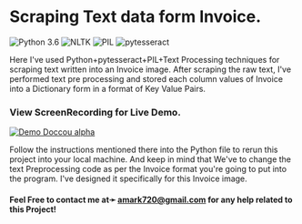 # Scraping Text data form Invoice.
![Python 3.6](https://img.shields.io/badge/Python-3.6-brightgreen.svg) ![NLTK](https://img.shields.io/badge/Library-NLTK-orange.svg) ![PIL](https://img.shields.io/badge/PIL-1.1.7-blueviolet) ![pytesseract](https://img.shields.io/badge/pytesseract-0.3.4-yellow)

Here I've used Python+pytesseract+PIL+Text Processing techniques for scraping text written into an Invoice image. After scraping the raw text, I've performed text pre processing and stored each column values of Invoice into a Dictionary form in a format of Key Value Pairs.

### View ScreenRecording for Live Demo.
[![Demo Doccou alpha](https://github.com/amark720/NLP-Projects/blob/main/Scraping%20Text%20Data%20from%20Invoice/InvoiceToText%20Recording.gif)](https://github.com/amark720/NLP-Projects/blob/main/Scraping%20Text%20Data%20from%20Invoice/InvoiceToText%20Recording.gif)

Follow the instructions mentioned there into the Python file to rerun this project into your local machine. And keep in mind that We've to change the text Preprocessing code as per the Invoice format you're going to put into the program. I've designed it specifically for this Invoice image.

#### Feel Free to contact me at➛ amark720@gmail.com for any help related to this Project!
